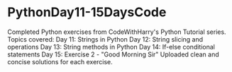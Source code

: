 # PythonDay11-15DaysCode
Completed Python exercises from CodeWithHarry's Python Tutorial series. Topics covered: Day 11: Strings in Python Day 12: String slicing and operations Day 13: String methods in Python Day 14: If-else conditional statements Day 15: Exercise 2 - "Good Morning Sir" Uploaded clean and concise solutions for each exercise.
